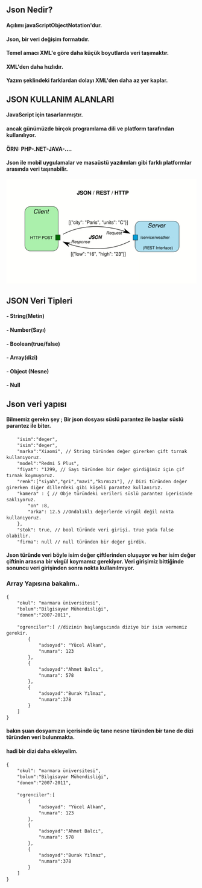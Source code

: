 ## Json Nedir?
#### Açılımı javaScriptObjectNotation'dur.
#### Json, bir veri değişim formatıdır.
#### Temel amacı XML'e göre daha küçük boyutlarda veri taşımaktır.
#### XML'den daha hızlıdır.
#### Yazım şeklindeki farklardan dolayı XML'den daha az yer kaplar.
## JSON KULLANIM ALANLARI 
#### JavaScript için tasarlanmıştır.
#### ancak günümüzde birçok programlama dili ve platform tarafından kullanılıyor.
#### ÖRN: PHP-.NET-JAVA-....
#### Json ile mobil uygulamalar ve masaüstü yazılımları gibi farklı platformlar arasında veri taşınabilir.
![](./img/jsonVeri.png)
## JSON Veri Tipleri 
#### - String(Metin)
#### - Number(Sayı)
#### - Boolean(true/false)
#### - Array(dizi)
#### - Object (Nesne)
#### - Null
## Json veri yapısı
#### Bilmemiz gerekn şey ; Bir json dosyası süslü parantez ile başlar süslü parantez ile biter.
```
    "isim":"deger",
    "isim":"deger",
    "marka":"Xiaomi", // String türünden değer girerken çift tırnak kullanıyoruz.
    "model":"Redmi 5 Plus",
    "fiyat": "1299, // Sayı türünden bir değer girdiğimiz için çif tırnak koymuyoruz.
    "renk":["siyah","gri","mavi","kırmızı"], // Dizi türünden değer girerken diğer dillerdeki gibi köşeli parantez kullanırız.
    "kamera" : { // Obje türündeki verileri süslü parantez içerisinde saklıyoruz.
        "on" :8,
        "arka": 12.5 //Ondalıklı değerlerde virgül değil nokta kullanıyoruz.
    },
    "stok": true, // bool türünde veri girişi. true yada false olabilir.
    "firma": null // null türünden bir değer girdik.
```
#### Json türünde veri böyle isim değer çiftlerinden oluşuyor ve her isim değer çiftinin arasına bir virgül koymamız gerekiyor. Veri girişimiz bittiğinde sonuncu veri girişinden sonra nokta kullanılmıyor.
### Array Yapısına bakalım..
```
{
    "okul": "marmara üniversitesi",
    "bolum":"Bilgisayar Mühendisliği",
    "donem":"2007-2011",

    "ogrenciler":[ //dizinin başlangıcında diziye bir isim vermemiz gerekir.
        {
            "adsoyad": "Yücel Alkan",
            "numara": 123
        },
        {
            "adsoyad":"Ahmet Balcı",
            "numara": 578
        },
        {
            "adsoyad":"Burak Yılmaz",
            "numara":378
        }
    ]
}
```
#### bakın şuan dosyamızın içerisinde üç tane nesne türünden bir tane de dizi türünden veri bulunmakta.
#### hadi bir dizi daha ekleyelim.
```
{
    "okul": "marmara üniversitesi",
    "bolum":"Bilgisayar Mühendisliği",
    "donem":"2007-2011",

    "ogrenciler":[
        {
            "adsoyad": "Yücel Alkan",
            "numara": 123
        },
        {
            "adsoyad":"Ahmet Balcı",
            "numara": 578
        },
        {
            "adsoyad":"Burak Yılmaz",
            "numara":378
        }
    ]
}
```
